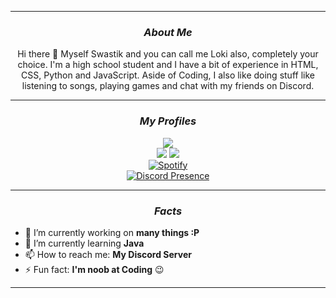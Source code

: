 <!--Copyright 2021 Loki2442 <https://loki2442.github.io/>

Licensed under the Apache License, Version 2.0(the "License");
you may not use this file except in compliance with the License.
You may obtain a copy of the License at

http://www.apache.org/licenses/LICENSE-2.0

Unless required by applicable law or agreed to in writing, software
distributed under the License is distributed on an "AS IS" BASIS,
    WITHOUT WARRANTIES OR CONDITIONS OF ANY KIND, either express or implied.
    See the License for the specific language governing permissions and
limitations under the License.
-->

<hr>
<div align = "center">
    
### <i> About Me</i>
    
Hi there 👋 Myself Swastik and you can call me Loki also, completely your choice. I'm a high school student and I have a bit of experience in HTML, CSS, Python and JavaScript. Aside of Coding, I also like doing stuff like listening to songs, playing games and chat with my friends on Discord.
</div>
<div align = "center">
<hr>
  
<!--Current Status-->

### <i> My Profiles </i>

[![](https://img.shields.io/twitter/follow/SwastikofIndia?style=social)](https://twitter.com/SwastikofIndia)
<br>
[![](https://img.shields.io/badge/Instagram-profile-%23833AB4?style=flat-square&logo=instagram)](https://www.instagram.com/ig_loki2442/) 
[![](https://img.shields.io/badge/Steam-profile-%2366c0f4?style=flat-square&logo=steam)](https://steamcommunity.com/profiles/76561198984209411) 
<br>
[![Spotify](https://spotify-readme-loki2442.vercel.app/api/spotify)](https://open.spotify.com/user/iixxrn70fbza27p1c6q32fepo)
<br>
[![Discord Presence](https://lanyard-profile-readme.vercel.app/api/600286650509295616)](https://discord.com/users/600286650509295616)
<hr>

<!--Factual Information-->

### <i> Facts </i>
</div>

- 🔭 I’m currently working on **many things :P**
- 🌱 I’m currently learning **Java**
- 📫 How to reach me: **My Discord Server**
- ⚡ Fun fact: **I'm noob at Coding** 😉

<hr>

